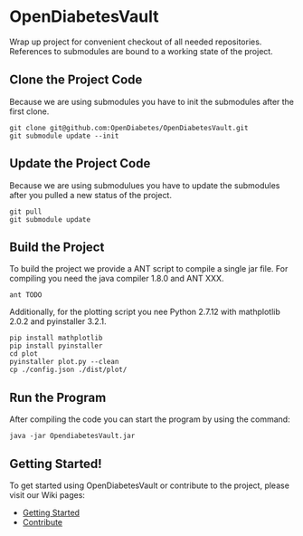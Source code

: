 # OpenDiabetesVault
Wrap up project for convenient checkout of all needed repositories.
References to submodules are bound to a working state of the project.

## Clone the Project Code
Because we are using submodules you have to init the submodules after the first clone.

```
git clone git@github.com:OpenDiabetes/OpenDiabetesVault.git
git submodule update --init
```

## Update the Project Code
Because we are using submodulues you have to update the submodules after you pulled a new status of the project.

```
git pull
git submodule update 
```

## Build the Project
To build the project we provide a ANT script to compile a single jar file.
For compiling you need the java compiler 1.8.0 and ANT XXX.

```
ant TODO
```

Additionally, for the plotting script you nee Python 2.7.12 with mathplotlib 2.0.2 and pyinstaller 3.2.1. 

```
pip install mathplotlib
pip install pyinstaller
cd plot
pyinstaller plot.py --clean
cp ./config.json ./dist/plot/
```

## Run the Program
After compiling the code you can start the program by using the command:

```
java -jar OpendiabetesVault.jar
```

## Getting Started!
To get started using OpenDiabetesVault or contribute to the project, please visit our Wiki pages:
* [Getting Started](https://github.com/OpenDiabetes/OpenDiabetesVault/wiki/Getting-Started!)
* [Contribute](https://github.com/OpenDiabetes/OpenDiabetesVault/wiki/Contribute)
